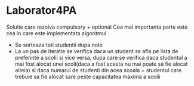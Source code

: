 # Laborator4PA
Solutie care rezolva compulsory + optional
Cea mai importanta parte este cea in care este implementata algoritmul
- Se sorteaza toti studentii dupa note
- La un pas de iteratie se verifica daca un student se afla pe lista de preferinte a scolii si vice versa, dupa care se verifica daca studentul a mai fost alocat unei scoli(daca a fost acesta nu mai poate sa fie alocat alteia) si daca numarul de studenti din acea scoala + studentul care trebuie sa fie alocat sare peste capacitatea maxima a scolii
